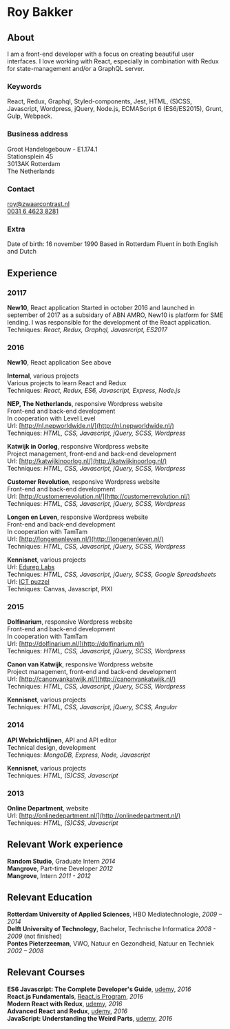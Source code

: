 
# Roy Bakker

## About
I am a front-end developer with a focus on creating beautiful user interfaces. I love working with React, especially in combination with Redux for state-management and/or a GraphQL server.

### Keywords
React, Redux, Graphql, Styled-components, Jest, HTML, (S)CSS, Javascript, Wordpress, jQuery, Node.js, ECMAScript 6 (ES6/ES2015), Grunt, Gulp, Webpack.

### Business address
Groot Handelsgebouw - E1.174.1  
Stationsplein 45  
3013AK Rotterdam  
The Netherlands  

### Contact

[roy@zwaarcontrast.nl](mailto:roy@zwaarcontrast.nl)  
[0031 6 4623 8281](tel:+31646238281)

### Extra
Date of birth: 16 november 1990
Based in Rotterdam
Fluent in both English and Dutch

## Experience

### 20117
**New10**, React application
Started in october 2016 and launched in september of 2017 as a subsidary of ABN AMRO, New10 is platform for SME lending. I was responsible for the development of the React application.
Techniques: _React, Redux, Graphql, Javasrcript, ES2017_

### 2016  
**New10**, React application
See above

**Internal**, various projects  
Various projects to learn React and Redux  
Techniques: _React, Redux, ES6, Javascript, Express, Node.js_  

**NEP, The Netherlands**, responsive Wordpress website  
Front-end and back-end development  
In cooperation with Level Level  
Url: [http://nl.nepworldwide.nl/](http://nl.nepworldwide.nl/)  
Techniques: _HTML, CSS, Javascript, jQuery, SCSS, Wordpress_

**Katwijk in Oorlog**, responsive Wordpress website  
Project management, front-end and back-end development   
Url: [http://katwijkinoorlog.nl/](http://katwijkinoorlog.nl/)  
Techniques: _HTML, CSS, Javascript, jQuery, SCSS, Wordpress_

**Customer Revolution**, responsive Wordpress website  
Front-end and back-end development   
Url: [http://customerrevolution.nl/](http://customerrevolution.nl/)  
Techniques: _HTML, CSS, Javascript, jQuery, SCSS, Wordpress_

**Longen en Leven**, responsive Wordpress website  
Front-end and back-end development   
In cooperation with TamTam  
Url: [http://longenenleven.nl/](http://longenenleven.nl/)  
Techniques: _HTML, CSS, Javascript, jQuery, SCSS, Wordpress_

**Kennisnet**, various projects  
Url: [Edurep Labs](http://labs.edurep.nl/)  
Techniques: _HTML, CSS, Javascript, jQuery, SCSS, Google Spreadsheets_  
Url: [ICT puzzel](https://ict-puzzel.kennisnet.nl/)  
Techniques: Canvas, Javascript, PIXI

### 2015

**Dolfinarium**, responsive Wordpress website  
Front-end and back-end development   
In cooperation with TamTam  
Url: [http://dolfinarium.nl/](http://dolfinarium.nl/)  
Techniques: _HTML, CSS, Javascript, jQuery, SCSS, Wordpress_

**Canon van Katwijk**, responsive Wordpress website  
Project management, front-end and back-end development   
Url: [http://canonvankatwijk.nl/](http://canonvankatwijk.nl/)   
Techniques: _HTML, CSS, Javascript, jQuery, SCSS, Wordpress_

**Kennisnet**, various projects  
Techniques: _HTML, CSS, Javascript, jQuery, SCSS, Angular_

### 2014  
**API Webrichtlijnen**, API and API editor  
Technical design, development  
Techniques: _MongoDB, Express, Node, Javascript_

**Kennisnet**, various projects  
Techniques: _HTML, (S)CSS, Javascript_

### 2013
**Online Department**, website  
Url: [http://onlinedepartment.nl/](http://onlinedepartment.nl/)   
Techniques: _HTML, (S)CSS, Javascript_

## Relevant Work experience

**Random Studio**, Graduate Intern _2014_  
**Mangrove**, Part-time Developer _2012_  
**Mangrove**, Intern _2011 - 2012_  


## Relevant Education  

**Rotterdam University of Applied Sciences**, HBO Mediatechnologie, _2009 – 2014_  
**Delft University of Technology**, Bachelor, Technische Informatica _2008 - 2009_ (not finished)  
**Pontes Pieterzeeman**, VWO, Natuur en Gezondheid, Natuur en Techniek _2002 – 2008_


## Relevant Courses  
**ES6 Javascript: The Complete Developer's Guide**, [udemy](https://www.udemy.com/javascript-es6-tutorial/learn/v4/overview), _2016_   
**React.js Fundamentals**, [React.js Program](http://courses.reactjsprogram.com/p/reactjsfundamentals), _2016_  
**Modern React with Redux**, [udemy](https://www.udemy.com/react-redux/learn/v4/overview), _2016_  
**Advanced React and Redux**, [udemy](https://www.udemy.com/react-redux-tutorial/learn/v4/), _2016_  
**JavaScript: Understanding the Weird Parts**, [udemy](https://www.udemy.com/understand-javascript/learn/v4/overview), _2016_  
